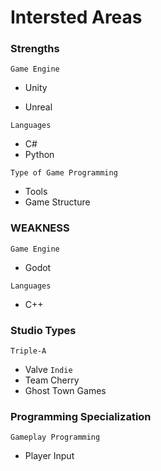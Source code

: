 
# Intersted Areas 

### Strengths

```Game Engine```

* Unity

* Unreal

 ```Languages```

* C#
* Python

```Type of Game Programming```

* Tools
* Game Structure

### WEAKNESS

```Game Engine```

* Godot

 ```Languages```

* C++

### Studio Types

```Triple-A```
* Valve
```Indie```
* Team Cherry
* Ghost Town Games

### Programming Specialization
```Gameplay Programming```
* Player Input
